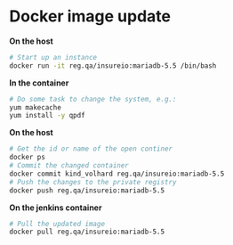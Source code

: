 # Docker image update

**On the host**
```bash
# Start up an instance
docker run -it reg.qa/insureio:mariadb-5.5 /bin/bash
```

**In the container**
```bash
# Do some task to change the system, e.g.:
yum makecache
yum install -y qpdf
```

**On the host**
```bash
# Get the id or name of the open continer
docker ps
# Commit the changed container
docker commit kind_volhard reg.qa/insureio:mariadb-5.5
# Push the changes to the private registry
docker push reg.qa/insureio:mariadb-5.5
```

**On the jenkins container**
```bash
# Pull the updated image
docker pull reg.qa/insureio:mariadb-5.5
```
